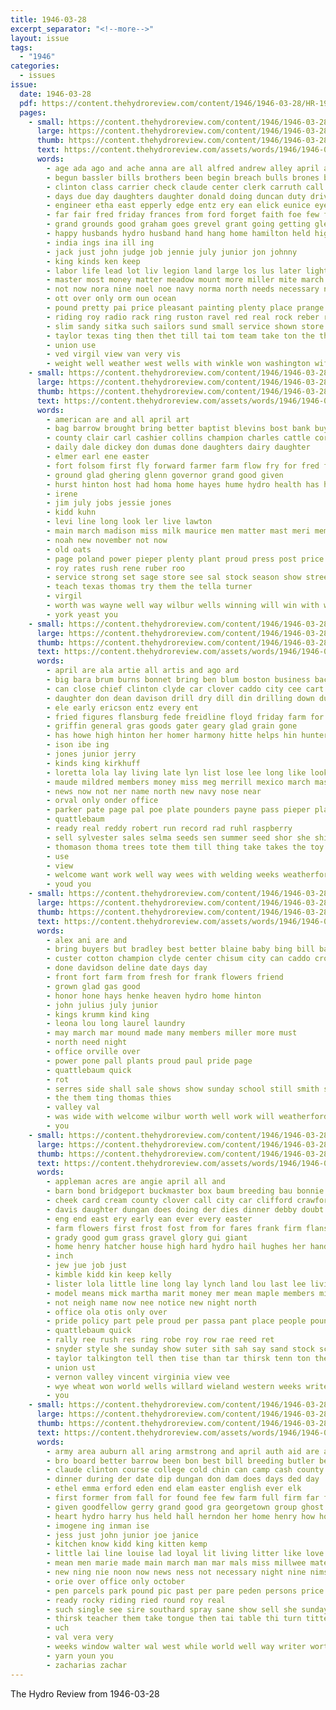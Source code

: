 ```yaml
---
title: 1946-03-28
excerpt_separator: "<!--more-->"
layout: issue
tags:
  - "1946"
categories:
  - issues
issue:
  date: 1946-03-28
  pdf: https://content.thehydroreview.com/content/1946/1946-03-28/HR-1946-03-28.pdf
  pages:
    - small: https://content.thehydroreview.com/content/1946/1946-03-28/small/HR-1946-03-28-01.jpg
      large: https://content.thehydroreview.com/content/1946/1946-03-28/large/HR-1946-03-28-01.jpg
      thumb: https://content.thehydroreview.com/content/1946/1946-03-28/thumbnails/HR-1946-03-28-01.jpg
      text: https://content.thehydroreview.com/assets/words/1946/1946-03-28/HR-1946-03-28-01.txt
      words:
        - age ada ago and ache anna are all alfred andrew alley april america angele able army arbes american ary
        - begun bassler bills brothers been begin breach bulls brones but both boschert born base barrows big blow blue billy began boy bob black brought baie board brone boys buck business buckmaster butler bill back bank best better bag ber
        - clinton class carrier check claude center clerk carruth call cora cor church cat clock cage court corner champ contractor chamber champion charles crew clifford cal can chain charlie cordell city cashier county
        - days due day daughters daughter donald doing duncan duty driver diego die done detweiler dry date dell
        - engineer etha east epperly edge entz ery ean elick eunice eye end elk
        - far fair fred friday frances from ford forget faith foe few fees farm friend frost field for fer friends fin foren frank fort foreman fund fast fuel fire first farms famous fight front
        - grand grounds good graham goes grevel grant going getting glendon given glass goods grow game george gravel greet goff
        - happy husbands hydro husband hand hang home hamilton held high hath hitt hinton herndon has hall homa harry had hore hai how hool howard height her hill hamp henry
        - india ings ina ill ing
        - jack just john judge job jennie july junior jon johnny
        - king kinds ken keep
        - labor life lead lot liv legion land large los lus later light lola lack love long lucky living live left lodge lendon leedy latter lis lee
        - master most money matter meadow mount more miller mite march mea marriage man mcknight main morning miers miriam miles monday moran many marc much miss men
        - not now nora nine noel noe navy norma north needs necessary near need new night
        - ott over only orm oun ocean
        - pound pretty pai price pleasant painting plenty place prange pack pan part per present pastor pen pounds porter pitz pay pitzer petty pees people
        - riding roy radio rack ring ruston ravel red real rock reber reach russell road rode root ralph reed records regular
        - slim sandy sitka such sailors sund small service shown store spring states stange sister special seen short sunday sheriff stock seon school summer stretch show stage sit saturday sports supply ship steer sells sides state sale second south see said seba sin stockton spector still sum sell sone streets speaks san
        - taylor texas ting then thet till tai tom team take ton the thi than taken thomas tien thea thing them tala town try too talent
        - union use
        - ved virgil view van very vis
        - weight well weather west wells with winkle won washington wife wilson wish whistle word worth working woodrow woolsey weeks worst was way wat win winner willing will work walk while
    - small: https://content.thehydroreview.com/content/1946/1946-03-28/small/HR-1946-03-28-02.jpg
      large: https://content.thehydroreview.com/content/1946/1946-03-28/large/HR-1946-03-28-02.jpg
      thumb: https://content.thehydroreview.com/content/1946/1946-03-28/thumbnails/HR-1946-03-28-02.jpg
      text: https://content.thehydroreview.com/assets/words/1946/1946-03-28/HR-1946-03-28-02.txt
      words:
        - american are and all april art
        - bag barrow brought bring better baptist blevins bost bank buy boys business but barron brantley
        - county clair carl cashier collins champion charles cattle cordell car caddo city cash call church can
        - daily dale dickey don dumas done daughters dairy daughter
        - elmer earl ene easter
        - fort folsom first fly forward farmer farm flow fry for fred felton ford
        - ground glad ghering glenn governor grand good given
        - hurst hinton host had homa home hayes hume hydro health has hope harry hearty horace
        - irene
        - jim july jobs jessie jones
        - kidd kuhn
        - levi line long look ler live lawton
        - main march madison miss milk maurice men matter mast meri members mil more model mag marriage may morning
        - noah new november not now
        - old oats
        - page poland power pieper plenty plant proud press post price pope pitzer per
        - roy rates rush rene ruber roo
        - service strong set sage store see sal stock season show street shower stores shall second style start spray station shoe south son sons
        - teach texas thomas try them the tella turner
        - virgil
        - worth was wayne well way wilbur wells winning will win with willard wedding won woosley welcome
        - york yeast you
    - small: https://content.thehydroreview.com/content/1946/1946-03-28/small/HR-1946-03-28-03.jpg
      large: https://content.thehydroreview.com/content/1946/1946-03-28/large/HR-1946-03-28-03.jpg
      thumb: https://content.thehydroreview.com/content/1946/1946-03-28/thumbnails/HR-1946-03-28-03.jpg
      text: https://content.thehydroreview.com/assets/words/1946/1946-03-28/HR-1946-03-28-03.txt
      words:
        - april are ala artie all artis and ago ard
        - big bara brum burns bonnet bring ben blum boston business back buy but bill bradley browne bank bethel ber
        - can close chief clinton clyde car clover caddo city cee cart cattle crass custer call cold county carl chart center col chism cope company cell cost
        - daughter don dean davison drill dry dill din drilling down due dungan deere
        - ele early ericson entz every ent
        - fried figures flansburg fede freidline floyd friday farm for fram
        - griffin general gras goods gater geary glad grain gone
        - has howe high hinton her homer harmony hitte helps hin hunter hydro hedge
        - ison ibe ing
        - jones junior jerry
        - kinds king kirkhuff
        - loretta lola lay living late lyn list lose lee long like look
        - maude mildred members money miss meg merrill mexico march mash much made minnie
        - news now not ner name north new navy nose near
        - orval only onder office
        - parker pate page pal poe plate pounders payne pass pieper pla pounds pay public pester
        - quattlebaum
        - ready real reddy robert run record rad ruhl raspberry
        - sell sylvester sales selma seeds sen summer seed shor she shier sis saget service surgeon spencer sunday street stafford south sale
        - thomason thoma trees tote them till thing take takes the toy
        - use
        - view
        - welcome want work well way wees with welding weeks weatherford winning wendell working winifred was wish while
        - youd you
    - small: https://content.thehydroreview.com/content/1946/1946-03-28/small/HR-1946-03-28-04.jpg
      large: https://content.thehydroreview.com/content/1946/1946-03-28/large/HR-1946-03-28-04.jpg
      thumb: https://content.thehydroreview.com/content/1946/1946-03-28/thumbnails/HR-1946-03-28-04.jpg
      text: https://content.thehydroreview.com/assets/words/1946/1946-03-28/HR-1946-03-28-04.txt
      words:
        - alex ani are and
        - bring buyers but bradley best better blaine baby bing bill bank both brought bons
        - custer cotton champion clyde center chisum city can caddo crosby chi call county cody case
        - done davidson deline date days day
        - front fort farm from fresh for frank flowers friend
        - grown glad gas good
        - honor hone hays henke heaven hydro home hinton
        - john julius july junior
        - kings krumm kind king
        - leona lou long laurel laundry
        - may march mar mound made many members miller more must
        - north need night
        - office orville over
        - power pone pall plants proud paul pride page
        - quattlebaum quick
        - rot
        - serres side shall sale shows show sunday school still smith station short service see south stuber
        - the them ting thomas thies
        - valley val
        - was wide with welcome wilbur worth well work will weatherford winners way wart winning
        - you
    - small: https://content.thehydroreview.com/content/1946/1946-03-28/small/HR-1946-03-28-05.jpg
      large: https://content.thehydroreview.com/content/1946/1946-03-28/large/HR-1946-03-28-05.jpg
      thumb: https://content.thehydroreview.com/content/1946/1946-03-28/thumbnails/HR-1946-03-28-05.jpg
      text: https://content.thehydroreview.com/assets/words/1946/1946-03-28/HR-1946-03-28-05.txt
      words:
        - appleman acres are angie april all and
        - barn bond bridgeport buckmaster box baum breeding bau bonnie bradley brought bosche begin but buy been ben brewer bon boring big
        - cheek card cream county clover call city car clifford crawford cash cost carruth cake cape center cloninger caddo churches chery champion cotton chas can clyde cor cully centers cox carl care chick company
        - davis daughter dungan does doing der dies dinner debby doubt drill donald dent day dres
        - eng end east ery early ean ever every easter
        - farm flowers first frost fost from for fares frank firm flansburg farmer fred fait fram
        - grady good gum grass gravel glory gui giant
        - home henry hatcher house high hard hydro hail hughes her hand harry hon howard horace hinton hatt had hardware hearty hatfield hor heir has honor
        - inch
        - jew jue job just
        - kimble kidd kin keep kelly
        - lister lola little line long lay lynch land lou last lee living later let liberal
        - model means mick martha marit money mer mean maple members mite miss most may mor mile milk many magne more march much monday mill
        - not neigh name now nee notice new night north
        - office ola otis only over
        - pride policy part pele proud per passa pant place people pound paper paul pos planter plan president pamela pleasant pounds page paras park
        - quattlebaum quick
        - rally ree rush res ring robe roy row rae reed ret
        - snyder style she sunday show suter sith sah say sand stock school season supper session smith starts sales such still super spark stange stove slow sal state shows sweeney sylvester sell seed south see spring sey sale sen saturday seeds
        - taylor talkington tell then tise than tar thirsk tenn ton them truly tank trail the tindel
        - union ust
        - vernon valley vincent virginia view vee
        - wye wheat won world wells willard wieland western weeks write want welcome win work working with well water will wil wife wish wash
        - you
    - small: https://content.thehydroreview.com/content/1946/1946-03-28/small/HR-1946-03-28-06.jpg
      large: https://content.thehydroreview.com/content/1946/1946-03-28/large/HR-1946-03-28-06.jpg
      thumb: https://content.thehydroreview.com/content/1946/1946-03-28/thumbnails/HR-1946-03-28-06.jpg
      text: https://content.thehydroreview.com/assets/words/1946/1946-03-28/HR-1946-03-28-06.txt
      words:
        - army area auburn all aring armstrong and april auth aid are ave allie
        - bro board better barrow been bon best bill breeding butler ber burgman barrows blair bernard begin band ball burg big baruch bulls baird block
        - claude clinton course college cold chin can camp cash county champion cost caddo churches chen class cari city con
        - dinner during der date dip dungan don dam does days ded day
        - ethel emma erford eden end elam easter english ever elk
        - first former from fall for found fee few farm full firm far fame fortune friend fort fost fly fred field
        - given goodfellow gerry grand good gra georgetown group ghost
        - heart hydro harry hus held hall herndon her home henry how house had has hinton hayes hoon hand hee
        - imogene ing inman ise
        - jess just john junior joe janice
        - kitchen know kidd king kitten kemp
        - little lai line louise lad loyal lit living litter like love learn land let late luck lou lot long latter lay
        - mean men marie made main march man mar mals miss millwee mates most must mcguire monday myrtle milla mount merit melva members maker may
        - new ning nie noon now news ness not necessary night nine nims notice never
        - orie over office only october
        - pen parcels park pound pic past per pare peden persons price pro place present pot page
        - ready rocky riding ried round roy real
        - such single see sire southard spray sane show sell she sunday shall shelby sale speech seat stange sup son said smi saris station soon sleep store surprise six steer simple specks state seen schoo shakes school scott shoop sur shown seeds
        - thirsk teacher them take tongue then tai table thi turn titter than the teh thomas truman try tank
        - uch
        - val vera very
        - weeks window walter wal west while world well way writer worth will wieland wages work wave winter words with war was william
        - yarn youn you
        - zacharias zachar
---
```


The Hydro Review from 1946-03-28

<!--more-->


